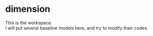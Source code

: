# dimension
This is the workspace.  
I will put several baseline models here, and try to modify their codes.
